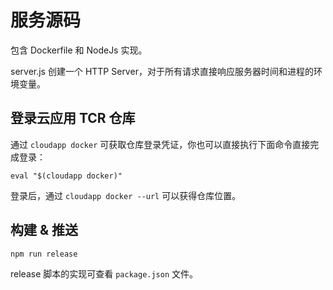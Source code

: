 服务源码
=====================================

包含 Dockerfile 和 NodeJs 实现。

server.js 创建一个 HTTP Server，对于所有请求直接响应服务器时间和进程的环境变量。


## 登录云应用 TCR 仓库

通过 `cloudapp docker` 可获取仓库登录凭证，你也可以直接执行下面命令直接完成登录：

```
eval "$(cloudapp docker)"
```

登录后，通过 `cloudapp docker --url` 可以获得仓库位置。

## 构建 & 推送

```
npm run release
```

release 脚本的实现可查看 `package.json` 文件。